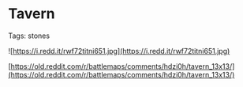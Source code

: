 # Tavern

Tags: stones

![https://i.redd.it/rwf72titni651.jpg](https://i.redd.it/rwf72titni651.jpg)

[https://old.reddit.com/r/battlemaps/comments/hdzi0h/tavern_13x13/](https://old.reddit.com/r/battlemaps/comments/hdzi0h/tavern_13x13/)